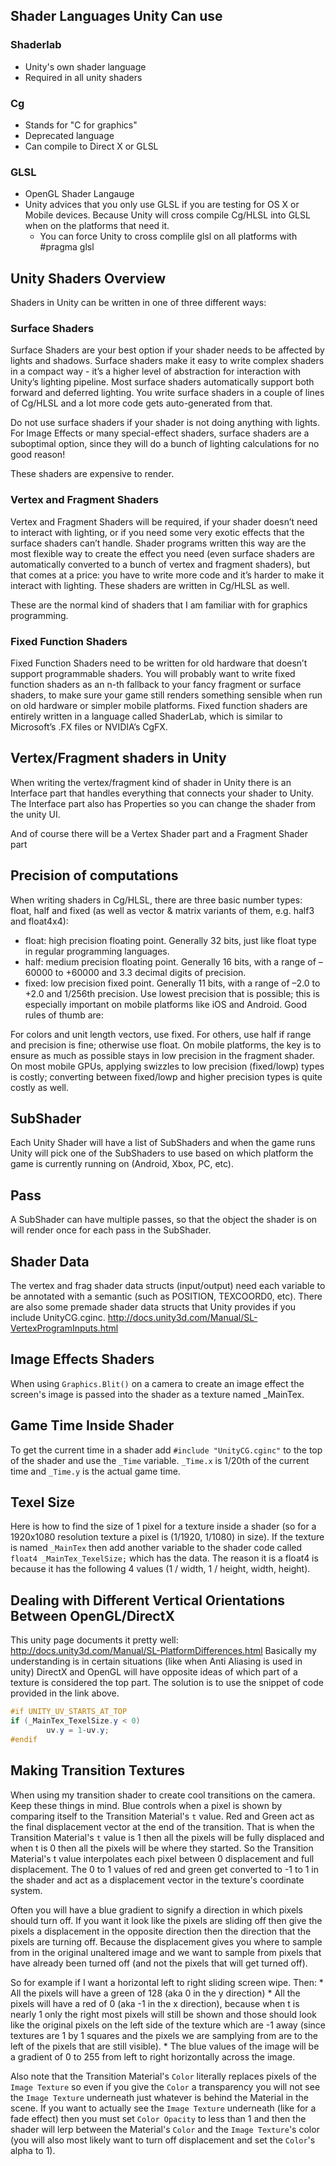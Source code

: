 ## Shader Languages Unity Can use

### Shaderlab
 * Unity's own shader language
 * Required in all unity shaders

### Cg
 * Stands for "C for graphics"
 * Deprecated language
 * Can compile to Direct X or GLSL

### GLSL
 * OpenGL Shader Langauge
 * Unity advices that you only use GLSL if you are testing for OS X or Mobile devices. Because Unity will cross compile Cg/HLSL into GLSL when on the platforms that need it.
   * You can force Unity to cross complile glsl on all platforms with #pragma glsl

## Unity Shaders Overview

Shaders in Unity can be written in one of three different ways:

### Surface Shaders

Surface Shaders are your best option if your shader needs to be affected by lights and shadows. Surface shaders make it easy to write complex shaders in a compact way - it’s a higher level of abstraction for interaction with Unity’s lighting pipeline. Most surface shaders automatically support both forward and deferred lighting. You write surface shaders in a couple of lines of Cg/HLSL and a lot more code gets auto-generated from that.

Do not use surface shaders if your shader is not doing anything with lights. For Image Effects or many special-effect shaders, surface shaders are a suboptimal option, since they will do a bunch of lighting calculations for no good reason!

These shaders are expensive to render.

### Vertex and Fragment Shaders

Vertex and Fragment Shaders will be required, if your shader doesn’t need to interact with lighting, or if you need some very exotic effects that the surface shaders can’t handle. Shader programs written this way are the most flexible way to create the effect you need (even surface shaders are automatically converted to a bunch of vertex and fragment shaders), but that comes at a price: you have to write more code and it’s harder to make it interact with lighting. These shaders are written in Cg/HLSL as well.

These are the normal kind of shaders that I am familiar with for graphics programming.

### Fixed Function Shaders

Fixed Function Shaders need to be written for old hardware that doesn’t support programmable shaders. You will probably want to write fixed function shaders as an n-th fallback to your fancy fragment or surface shaders, to make sure your game still renders something sensible when run on old hardware or simpler mobile platforms. Fixed function shaders are entirely written in a language called ShaderLab, which is similar to Microsoft’s .FX files or NVIDIA’s CgFX.

## Vertex/Fragment shaders in Unity

When writing the vertex/fragment kind of shader in Unity there is an Interface part that handles everything that connects your shader to Unity. The Interface part also has Properties so you can change the shader from the unity UI.

And of course there will be a Vertex Shader part and a Fragment Shader part

## Precision of computations

When writing shaders in Cg/HLSL, there are three basic number types: float, half and fixed (as well as vector & matrix variants of them, e.g. half3 and float4x4):

 * float: high precision floating point. Generally 32 bits, just like float type in regular programming languages.
 * half: medium precision floating point. Generally 16 bits, with a range of –60000 to +60000 and 3.3 decimal digits of precision.
 * fixed: low precision fixed point. Generally 11 bits, with a range of –2.0 to +2.0 and 1/256th precision.
Use lowest precision that is possible; this is especially important on mobile platforms like iOS and Android. Good rules of thumb are:

For colors and unit length vectors, use fixed.
For others, use half if range and precision is fine; otherwise use float.
On mobile platforms, the key is to ensure as much as possible stays in low precision in the fragment shader. On most mobile GPUs, applying swizzles to low precision (fixed/lowp) types is costly; converting between fixed/lowp and higher precision types is quite costly as well.

## SubShader
Each Unity Shader will have a list of SubShaders and when the game runs Unity will pick one of the SubShaders to use based on which platform the game is currently running on (Android, Xbox, PC, etc).

## Pass
A SubShader can have multiple passes, so that the object the shader is on will render once for each pass in the SubShader.

## Shader Data
The vertex and frag shader data structs (input/output) need each variable to be annotated with a semantic (such as POSITION, TEXCOORD0, etc). There are also some premade shader data structs that Unity provides if you include UnityCG.cginc.
http://docs.unity3d.com/Manual/SL-VertexProgramInputs.html

## Image Effects Shaders
When using `Graphics.Blit()` on a camera to create an image effect the screen's image is passed into the shader as a texture named _MainTex.

## Game Time Inside Shader
To get the current time in a shader add `#include "UnityCG.cginc"` to the top of the shader and use the `_Time` variable. `_Time.x` is 1/20th of the current time and `_Time.y` is the actual game time.

## Texel Size
Here is how to find the size of 1 pixel for a texture inside a shader (so for a 1920x1080 resolution texture a pixel is (1/1920, 1/1080) in size). If the texture is named `_MainTex` then add another variable to the shader code called `float4 _MainTex_TexelSize;` which has the data.
The reason it is a float4 is because it has the following 4 values (1 / width, 1 / height, width, height).

## Dealing with Different Vertical Orientations Between OpenGL/DirectX
This unity page documents it pretty well: http://docs.unity3d.com/Manual/SL-PlatformDifferences.html
Basically my understanding is in certain situations (like when Anti Aliasing is used in unity) DirectX and OpenGL will have opposite ideas of which part of a texture is considered the top part. The solution is to use the snippet of code provided in the link above.
```GLSL
#if UNITY_UV_STARTS_AT_TOP
if (_MainTex_TexelSize.y < 0)
        uv.y = 1-uv.y;
#endif
```

## Making Transition Textures
When using my transition shader to create cool transitions on the camera. Keep these things in mind.
Blue controls when a pixel is shown by comparing itself to the Transition Material's `t` value.
Red and Green act as the final displacement vector at the end of the transition. That is when the Transition Material's `t` value is 1 then all the pixels will be fully displaced and when t is 0 then all the pixels will be where they started. So the Transition Material's t value interpolates each pixel between 0 displacement and full displacement. The 0 to 1 values of red and green get converted to -1 to 1 in the shader and act as a displacement vector in the texture's coordinate system.

Often you will have a blue gradient to signify a direction in which pixels should turn off. If you want it look like the pixels are sliding off then give the pixels a displacement in the opposite direction then the direction that the pixels are turning off. Because the displacement gives you where to sample from in the original unaltered image and we want to sample from pixels that have already been turned off (and not the pixels that will get turned off).

So for example if I want a horizontal left to right sliding screen wipe. Then:
	* All the pixels will have a green of 128 (aka 0 in the y direction)
	* All the pixels will have a red of 0 (aka -1 in the x direction), because when t is nearly 1 only the right most pixels will still be shown and those should look like the original pixels on the left side of the texture which are -1 away (since textures are 1 by 1 squares and the pixels we are samplying from are to the left of the pixels that are still visible).
	* The blue values of the image will be a gradient of 0 to 255 from left to right horizontally across the image.

Also note that the Transition Material's `Color` literally replaces pixels of the `Image Texture` so even if you give the `Color` a transparency you will not see the `Image Texture` underneath just whatever is behind the Material in the scene. If you want to actually see the `Image Texture` underneath (like for a fade effect) then you must set `Color Opacity` to less than 1 and then the shader will lerp between the Material's `Color` and the `Image Texture`'s color (you will also most likely want to turn off displacement and set the `Color`'s alpha to 1).

